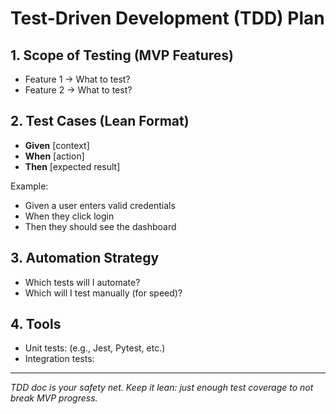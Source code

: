 # Test-Driven Development (TDD) Plan

## 1. Scope of Testing (MVP Features)
- Feature 1 → What to test?  
- Feature 2 → What to test?  

## 2. Test Cases (Lean Format)
- **Given** [context]  
- **When** [action]  
- **Then** [expected result]  

Example:  
- Given a user enters valid credentials  
- When they click login  
- Then they should see the dashboard  

## 3. Automation Strategy
- Which tests will I automate?  
- Which will I test manually (for speed)?  

## 4. Tools
- Unit tests: (e.g., Jest, Pytest, etc.)  
- Integration tests:  

---
*TDD doc is your safety net. Keep it lean: just enough test coverage to not break MVP progress.*
